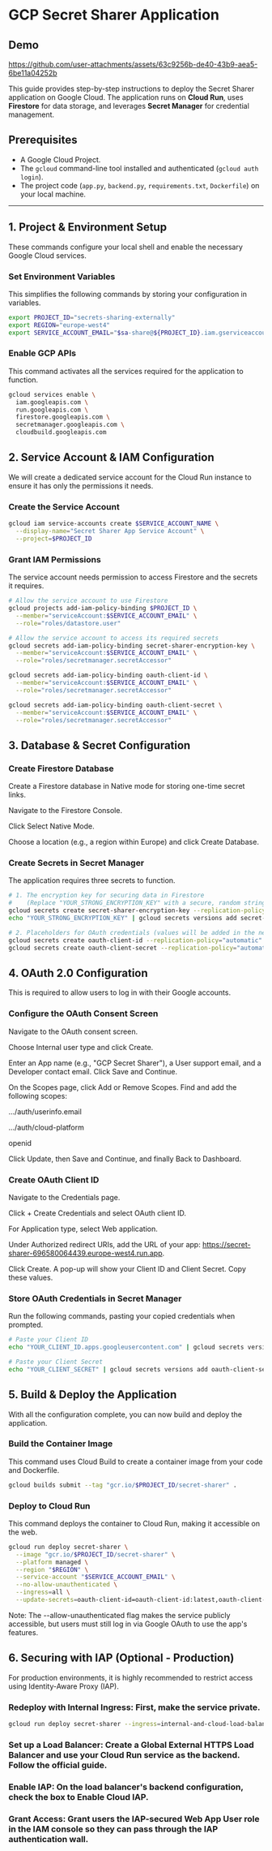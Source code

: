 # GCP Secret Sharer Application

## Demo
https://github.com/user-attachments/assets/63c9256b-de40-43b9-aea5-6be11a04252b

This guide provides step-by-step instructions to deploy the Secret Sharer application on Google Cloud. The application runs on **Cloud Run**, uses **Firestore** for data storage, and leverages **Secret Manager** for credential management.

## Prerequisites

* A Google Cloud Project.
* The `gcloud` command-line tool installed and authenticated (`gcloud auth login`).
* The project code (`app.py`, `backend.py`, `requirements.txt`, `Dockerfile`) on your local machine.

---

## 1. Project & Environment Setup

These commands configure your local shell and enable the necessary Google Cloud services.

### Set Environment Variables

This simplifies the following commands by storing your configuration in variables.


```bash
export PROJECT_ID="secrets-sharing-externally"
export REGION="europe-west4"
export SERVICE_ACCOUNT_EMAIL="$sa-share@${PROJECT_ID}.iam.gserviceaccount.com"
```
### Enable GCP APIs
This command activates all the services required for the application to function.

```bash
gcloud services enable \
  iam.googleapis.com \
  run.googleapis.com \
  firestore.googleapis.com \
  secretmanager.googleapis.com \
  cloudbuild.googleapis.com
```
## 2. Service Account & IAM Configuration
We will create a dedicated service account for the Cloud Run instance to ensure it has only the permissions it needs.

### Create the Service Account
```bash
gcloud iam service-accounts create $SERVICE_ACCOUNT_NAME \
  --display-name="Secret Sharer App Service Account" \
  --project=$PROJECT_ID
```
### Grant IAM Permissions
The service account needs permission to access Firestore and the secrets it requires.

```bash
# Allow the service account to use Firestore
gcloud projects add-iam-policy-binding $PROJECT_ID \
  --member="serviceAccount:$SERVICE_ACCOUNT_EMAIL" \
  --role="roles/datastore.user"

# Allow the service account to access its required secrets
gcloud secrets add-iam-policy-binding secret-sharer-encryption-key \
  --member="serviceAccount:$SERVICE_ACCOUNT_EMAIL" \
  --role="roles/secretmanager.secretAccessor"

gcloud secrets add-iam-policy-binding oauth-client-id \
  --member="serviceAccount:$SERVICE_ACCOUNT_EMAIL" \
  --role="roles/secretmanager.secretAccessor"

gcloud secrets add-iam-policy-binding oauth-client-secret \
  --member="serviceAccount:$SERVICE_ACCOUNT_EMAIL" \
  --role="roles/secretmanager.secretAccessor"
```
## 3. Database & Secret Configuration
### Create Firestore Database
Create a Firestore database in Native mode for storing one-time secret links.

Navigate to the Firestore Console.

Click Select Native Mode.

Choose a location (e.g., a region within Europe) and click Create Database.

### Create Secrets in Secret Manager
The application requires three secrets to function.

```bash
# 1. The encryption key for securing data in Firestore
#    (Replace "YOUR_STRONG_ENCRYPTION_KEY" with a secure, random string)
gcloud secrets create secret-sharer-encryption-key --replication-policy="automatic"
echo "YOUR_STRONG_ENCRYPTION_KEY" | gcloud secrets versions add secret-sharer-encryption-key --data-file=-

# 2. Placeholders for OAuth credentials (values will be added in the next step)
gcloud secrets create oauth-client-id --replication-policy="automatic"
gcloud secrets create oauth-client-secret --replication-policy="automatic"
```
## 4. OAuth 2.0 Configuration
This is required to allow users to log in with their Google accounts.

### Configure the OAuth Consent Screen
Navigate to the OAuth consent screen.

Choose Internal user type and click Create.

Enter an App name (e.g., "GCP Secret Sharer"), a User support email, and a Developer contact email. Click Save and Continue.

On the Scopes page, click Add or Remove Scopes. Find and add the following scopes:

.../auth/userinfo.email

.../auth/cloud-platform

openid

Click Update, then Save and Continue, and finally Back to Dashboard.

### Create OAuth Client ID
Navigate to the Credentials page.

Click + Create Credentials and select OAuth client ID.

For Application type, select Web application.

Under Authorized redirect URIs, add the URL of your app: https://secret-sharer-696580064439.europe-west4.run.app.

Click Create. A pop-up will show your Client ID and Client Secret. Copy these values.

### Store OAuth Credentials in Secret Manager
Run the following commands, pasting your copied credentials when prompted.

```bash
# Paste your Client ID
echo "YOUR_CLIENT_ID.apps.googleusercontent.com" | gcloud secrets versions add oauth-client-id --data-file=-

# Paste your Client Secret
echo "YOUR_CLIENT_SECRET" | gcloud secrets versions add oauth-client-secret --data-file=-
```
## 5. Build & Deploy the Application
With all the configuration complete, you can now build and deploy the application.

### Build the Container Image
This command uses Cloud Build to create a container image from your code and Dockerfile.

```bash
gcloud builds submit --tag "gcr.io/$PROJECT_ID/secret-sharer" .
```
### Deploy to Cloud Run
This command deploys the container to Cloud Run, making it accessible on the web.

```bash
gcloud run deploy secret-sharer \
  --image "gcr.io/$PROJECT_ID/secret-sharer" \
  --platform managed \
  --region "$REGION" \
  --service-account "$SERVICE_ACCOUNT_EMAIL" \
  --no-allow-unauthenticated \
  --ingress=all \
  --update-secrets=oauth-client-id=oauth-client-id:latest,oauth-client-secret=oauth-client-secret:latest
```
Note: The --allow-unauthenticated flag makes the service publicly accessible, but users must still log in via Google OAuth to use the app's features.

## 6. Securing with IAP (Optional - Production)
For production environments, it is highly recommended to restrict access using Identity-Aware Proxy (IAP).

### Redeploy with Internal Ingress: First, make the service private.

```bash
gcloud run deploy secret-sharer --ingress=internal-and-cloud-load-balancing --region=$REGION
```
### Set up a Load Balancer: Create a Global External HTTPS Load Balancer and use your Cloud Run service as the backend. Follow the official guide.

### Enable IAP: On the load balancer's backend configuration, check the box to Enable Cloud IAP.

### Grant Access: Grant users the IAP-secured Web App User role in the IAM console so they can pass through the IAP authentication wall.
